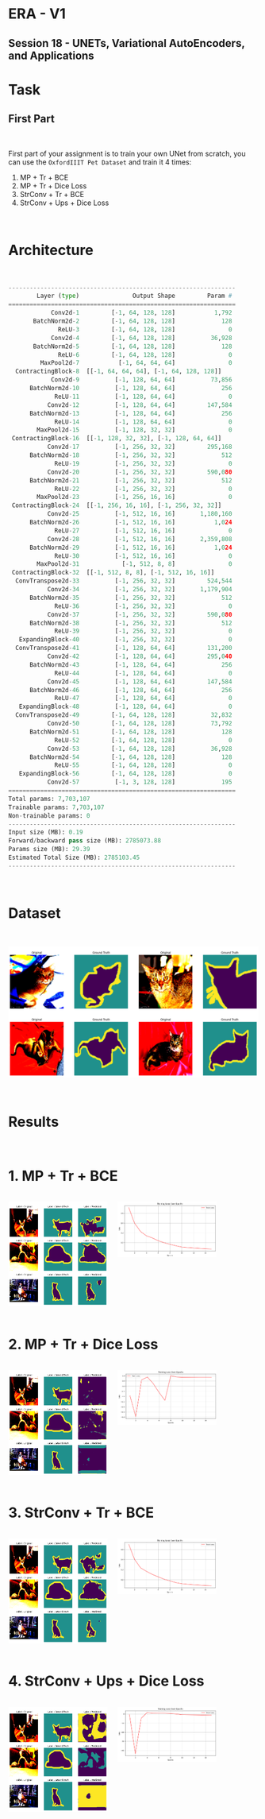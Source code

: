 # ERA - V1

## Session 18 - UNETs, Variational AutoEncoders, and Applications

# Task

## First Part

<br>

First part of your assignment is to train your own UNet from scratch, you can use the `OxfordIIIT Pet Dataset` and train it 4 times:

1. MP + Tr + BCE
2. MP + Tr + Dice Loss
3. StrConv + Tr + BCE
4. StrConv + Ups + Dice Loss

<br>

# Architecture

<br>

```python
----------------------------------------------------------------
        Layer (type)               Output Shape         Param #
================================================================
            Conv2d-1         [-1, 64, 128, 128]           1,792
       BatchNorm2d-2         [-1, 64, 128, 128]             128
              ReLU-3         [-1, 64, 128, 128]               0
            Conv2d-4         [-1, 64, 128, 128]          36,928
       BatchNorm2d-5         [-1, 64, 128, 128]             128
              ReLU-6         [-1, 64, 128, 128]               0
         MaxPool2d-7           [-1, 64, 64, 64]               0
  ContractingBlock-8  [[-1, 64, 64, 64], [-1, 64, 128, 128]]               0
            Conv2d-9          [-1, 128, 64, 64]          73,856
      BatchNorm2d-10          [-1, 128, 64, 64]             256
             ReLU-11          [-1, 128, 64, 64]               0
           Conv2d-12          [-1, 128, 64, 64]         147,584
      BatchNorm2d-13          [-1, 128, 64, 64]             256
             ReLU-14          [-1, 128, 64, 64]               0
        MaxPool2d-15          [-1, 128, 32, 32]               0
 ContractingBlock-16  [[-1, 128, 32, 32], [-1, 128, 64, 64]]               0
           Conv2d-17          [-1, 256, 32, 32]         295,168
      BatchNorm2d-18          [-1, 256, 32, 32]             512
             ReLU-19          [-1, 256, 32, 32]               0
           Conv2d-20          [-1, 256, 32, 32]         590,080
      BatchNorm2d-21          [-1, 256, 32, 32]             512
             ReLU-22          [-1, 256, 32, 32]               0
        MaxPool2d-23          [-1, 256, 16, 16]               0
 ContractingBlock-24  [[-1, 256, 16, 16], [-1, 256, 32, 32]]               0
           Conv2d-25          [-1, 512, 16, 16]       1,180,160
      BatchNorm2d-26          [-1, 512, 16, 16]           1,024
             ReLU-27          [-1, 512, 16, 16]               0
           Conv2d-28          [-1, 512, 16, 16]       2,359,808
      BatchNorm2d-29          [-1, 512, 16, 16]           1,024
             ReLU-30          [-1, 512, 16, 16]               0
        MaxPool2d-31            [-1, 512, 8, 8]               0
 ContractingBlock-32  [[-1, 512, 8, 8], [-1, 512, 16, 16]]               0
  ConvTranspose2d-33          [-1, 256, 32, 32]         524,544
           Conv2d-34          [-1, 256, 32, 32]       1,179,904
      BatchNorm2d-35          [-1, 256, 32, 32]             512
             ReLU-36          [-1, 256, 32, 32]               0
           Conv2d-37          [-1, 256, 32, 32]         590,080
      BatchNorm2d-38          [-1, 256, 32, 32]             512
             ReLU-39          [-1, 256, 32, 32]               0
   ExpandingBlock-40          [-1, 256, 32, 32]               0
  ConvTranspose2d-41          [-1, 128, 64, 64]         131,200
           Conv2d-42          [-1, 128, 64, 64]         295,040
      BatchNorm2d-43          [-1, 128, 64, 64]             256
             ReLU-44          [-1, 128, 64, 64]               0
           Conv2d-45          [-1, 128, 64, 64]         147,584
      BatchNorm2d-46          [-1, 128, 64, 64]             256
             ReLU-47          [-1, 128, 64, 64]               0
   ExpandingBlock-48          [-1, 128, 64, 64]               0
  ConvTranspose2d-49         [-1, 64, 128, 128]          32,832
           Conv2d-50         [-1, 64, 128, 128]          73,792
      BatchNorm2d-51         [-1, 64, 128, 128]             128
             ReLU-52         [-1, 64, 128, 128]               0
           Conv2d-53         [-1, 64, 128, 128]          36,928
      BatchNorm2d-54         [-1, 64, 128, 128]             128
             ReLU-55         [-1, 64, 128, 128]               0
   ExpandingBlock-56         [-1, 64, 128, 128]               0
           Conv2d-57          [-1, 3, 128, 128]             195
================================================================
Total params: 7,703,107
Trainable params: 7,703,107
Non-trainable params: 0
----------------------------------------------------------------
Input size (MB): 0.19
Forward/backward pass size (MB): 2785073.88
Params size (MB): 29.39
Estimated Total Size (MB): 2785103.45
----------------------------------------------------------------
```

<br>

# Dataset

<br>

![img](../../Results/Session%2018/oxfordOrg.png)

<br>

# Results

<br>

# 1. MP + Tr + BCE

<br>

<div style="display: flex; gap: 20px; flex-direction: row;">
    <div>
        <img src="../../Results/Session 18/11.png" alt="Image 1" width="200">
    </div>
    <div>
        <img src="../../Results/Session 18/1.png" alt="Image 2" width="200">
    </div>
</div>

<br>

# 2. MP + Tr + Dice Loss

<br>

<div style="display: flex; gap: 20px; flex-direction: row;">
    <div>
        <img src="../../Results/Session 18/22.png" alt="Image 1" width="200">
    </div>
    <div>
        <img src="../../Results/Session 18/2.png" alt="Image 2" width="200">
    </div>
</div>

<br>

# 3. StrConv + Tr + BCE

<br>

<div style="display: flex; gap: 20px; flex-direction: row;">
    <div>
        <img src="../../Results/Session 18/33.png" alt="Image 1" width="200">
    </div>
    <div>
        <img src="../../Results/Session 18/3.png" alt="Image 2" width="200">
    </div>
</div>

<br>

# 4. StrConv + Ups + Dice Loss

<br>

<div style="display: flex; gap: 20px; flex-direction: row;">
    <div>
        <img src="../../Results/Session 18/44.png" alt="Image 1" width="200">
    </div>
    <div>
        <img src="../../Results/Session 18/4.png" alt="Image 2" width="200">
    </div>
</div>

<br>
